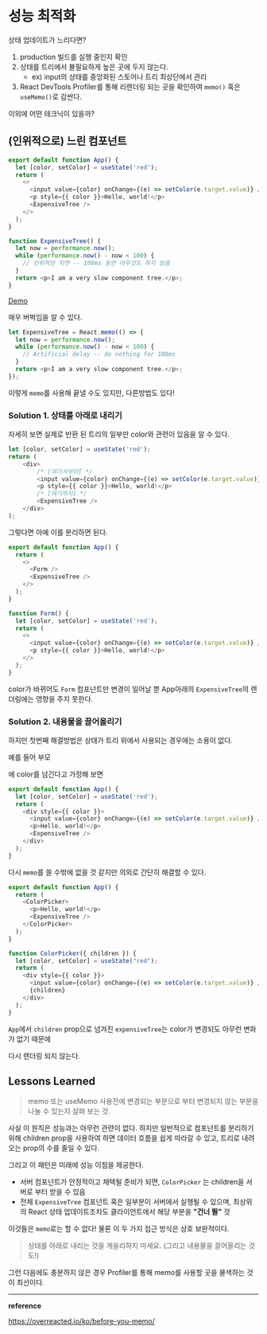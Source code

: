# 성능 최적화

상태 업데이트가 느리다면?

1. production 빌드를 실행 중인지 확인
2. 상태를 트리에서 불필요하게 높은 곳에 두지 않는다.
    - ex) input의 상태를 중앙화된 스토어나 트리 최상단에서 관리
3. React DevTools Profiler를 통해 리렌더링 되는 곳을 확인하여 `memo()` 혹은 `useMemo()`로 감싼다.

이외에 어떤 테크닉이 있을까?

## (인위적으로) 느린 컴포넌트

```javascript
export default function App() {
  let [color, setColor] = useState('red');
  return (
    <>
      <input value={color} onChange={(e) => setColor(e.target.value)} />
      <p style={{ color }}>Hello, world!</p>
      <ExpensiveTree />
    </>
  );
}

function ExpensiveTree() {
  let now = performance.now();
  while (performance.now() - now < 100) {
    // 인위적인 지연 -- 100ms 동안 아무것도 하지 않음
  }
  return <p>I am a very slow component tree.</p>;
}
```
[Demo](https://codesandbox.io/s/frosty-glade-m33km?file=/src/App.js:23-513)

매우 버벅임을 알 수 있다. 

```javascript
let ExpensiveTree = React.memo(() => {
  let now = performance.now();
  while (performance.now() - now < 100) {
    // Artificial delay -- do nothing for 100ms
  }
  return <p>I am a very slow component tree.</p>;
});
```

이렇게 `memo`를 사용해 끝낼 수도 있지만, 다른방법도 있다!

### Solution 1. 상태를 아래로 내리기

자세히 보면 실제로 반환 된 트리의 일부만 color와 관련이 있음을 알 수 있다.

```javascript
let [color, setColor] = useState('red');
return (
    <div>
        /* [여기서부터] */
        <input value={color} onChange={(e) => setColor(e.target.value)} />
        <p style={{ color }}>Hello, world!</p>
        /* [여기까지] */
        <ExpensiveTree />
    </div>
);
```

그렇다면 아예 이를 분리하면 된다.

```javascript
export default function App() {
  return (
    <>
      <Form />
      <ExpensiveTree />
    </>
  );
}

function Form() {
  let [color, setColor] = useState('red');
  return (
    <>
      <input value={color} onChange={(e) => setColor(e.target.value)} />
      <p style={{ color }}>Hello, world!</p>
    </>
  );
}
```

color가 바뀌어도 `Form` 컴포넌트만 변경이 일어날 뿐 App아래의 `ExpensiveTree`의 렌더링에는 영향을 주지 못한다.

### Solution 2. 내용물을 끌어올리기

하지만 첫번째 해결방법은 상태가 트리 위에서 사용되는 경우에는 소용이 없다.

예를 들어 부모 <div>에 color를 넘긴다고 가정해 보면

```javascript
export default function App() {
  let [color, setColor] = useState('red');
  return (
    <div style={{ color }}>
      <input value={color} onChange={(e) => setColor(e.target.value)} />
      <p>Hello, world!</p>
      <ExpensiveTree />
    </div>
  );
}
```

다시 `memo`를 쓸 수밖에 없을 것 같지만 의외로 간단히 해결할 수 있다.

```javascript
export default function App() {
  return (
    <ColorPicker>
      <p>Hello, world!</p>
      <ExpensiveTree />
    </ColorPicker>
  );
}

function ColorPicker({ children }) {
  let [color, setColor] = useState("red");
  return (
    <div style={{ color }}>
      <input value={color} onChange={(e) => setColor(e.target.value)} />
      {children}
    </div>
  );
}
```

`App`에서 `children` prop으로 넘겨진 `expensiveTree`는 color가 변경되도 아무런 변화가 없기 때문에

다시 렌더링 되지 않는다.

## Lessons Learned

> memo 또는 useMemo 사용전에 변경되는 부분으로 부터 변경되지 않는 부분을  나눌 수 있는지 살펴 보는 것.

사실 이 원칙은 성능과는 아무런 관련이 없다. 하지만 일반적으로 컴포넌트를 분리하기 위해 children prop을 사용하여 하면 데이터 흐름을 쉽게 따라갈 수 있고, 트리로 내려 오는 prop의 수를 줄일 수 있다.

그리고 이 패턴은 미래에 성능 이점을 제공한다.

- 서버 컴포넌트가 안정적이고 채택될 준비가 되면, `ColorPicker` 는 children을 서버로 부터 받을 수 있음 
- 전체 `ExpensiveTree` 컴포넌트 혹은 일부분이 서버에서 실행될 수 있으며, 최상위의 React 상태 업데이트조차도 클라이언트에서 해당 부분을 __"건너 뛸"__ 것

이것들은 `memo`로는 할 수 없다! 물론 이 두 가지 접근 방식은 상호 보완적이다. 

> 상태를 아래로 내리는 것을 게을리하지 마세요. (그리고 내용물을 끌어올리는 것도!)

그런 다음에도 충분하지 않은 경우 Profiler를 통해 memo를 사용할 곳을 물색하는 것이 최선이다.

---

__reference__

https://overreacted.io/ko/before-you-memo/